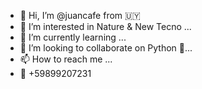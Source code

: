 - 👋 Hi, I’m @juancafe from  🇺🇾
- 👀 I’m interested in Nature & New Tecno ...
- 🌱 I’m currently learning ...
- 💞️ I’m looking to collaborate on Python 🐍...
- 📫 How to reach me ...
- 📱 +59899207231

<!---
juancafe/juancafe is a ✨ special ✨ repository because its `README.md` (this file) appears on your GitHub profile.
You can click the Preview link to take a look at your changes.
--->

